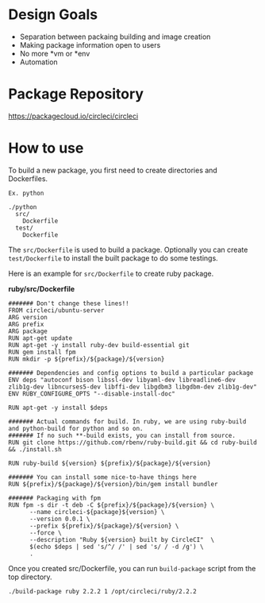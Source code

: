 # Design Goals
- Separation between packaing building and image creation
- Making package information open to users
- No more *vm or *env
- Automation

# Package Repository
https://packagecloud.io/circleci/circleci

# How to use
To build a new package, you first need to create directories and Dockerfiles.

```
Ex. python

./python
  src/
    Dockerfile
  test/
    Dockerfile
```

The `src/Dockerfile` is used to build a package. Optionally you can create `test/Dockerfile` to install the built package to do some testings.

Here is an example for `src/Dockerfile` to create ruby package.

**ruby/src/Dockerfile**

```
####### Don't change these lines!!
FROM circleci/ubuntu-server
ARG version
ARG prefix
ARG package
RUN apt-get update
RUN apt-get -y install ruby-dev build-essential git
RUN gem install fpm
RUN mkdir -p ${prefix}/${package}/${version}

####### Dependencies and config options to build a particular package
ENV deps "autoconf bison libssl-dev libyaml-dev libreadline6-dev zlib1g-dev libncurses5-dev libffi-dev libgdbm3 libgdbm-dev zlib1g-dev"
ENV RUBY_CONFIGURE_OPTS "--disable-install-doc"

RUN apt-get -y install $deps

####### Actual commands for build. In ruby, we are using ruby-build and python-build for python and so on.
####### If no such **-build exists, you can install from source.
RUN git clone https://github.com/rbenv/ruby-build.git && cd ruby-build && ./install.sh

RUN ruby-build ${version} ${prefix}/${package}/${version}

####### You can install some nice-to-have things here
RUN ${prefix}/${package}/${version}/bin/gem install bundler

####### Packaging with fpm
RUN fpm -s dir -t deb -C ${prefix}/${package}/${version} \
      --name circleci-${package}${version} \
      --version 0.0.1 \
      --prefix ${prefix}/${package}/${version} \
      --force \
      --description "Ruby ${version} built by CircleCI"  \
      $(echo $deps | sed 's/^/ /' | sed 's/ / -d /g') \
      .
```

Once you created src/Dockerfile, you can run `build-package` script from the top directory.

```
./build-package ruby 2.2.2 1 /opt/circleci/ruby/2.2.2
```
